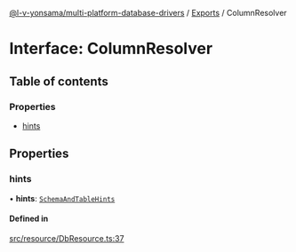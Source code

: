 [@l-v-yonsama/multi-platform-database-drivers](../README.md) / [Exports](../modules.md) / ColumnResolver

# Interface: ColumnResolver

## Table of contents

### Properties

- [hints](ColumnResolver.md#hints)

## Properties

### hints

• **hints**: [`SchemaAndTableHints`](SchemaAndTableHints.md)

#### Defined in

[src/resource/DbResource.ts:37](https://github.com/l-v-yonsama/db-drivers/blob/ac704c4/src/resource/DbResource.ts#L37)
